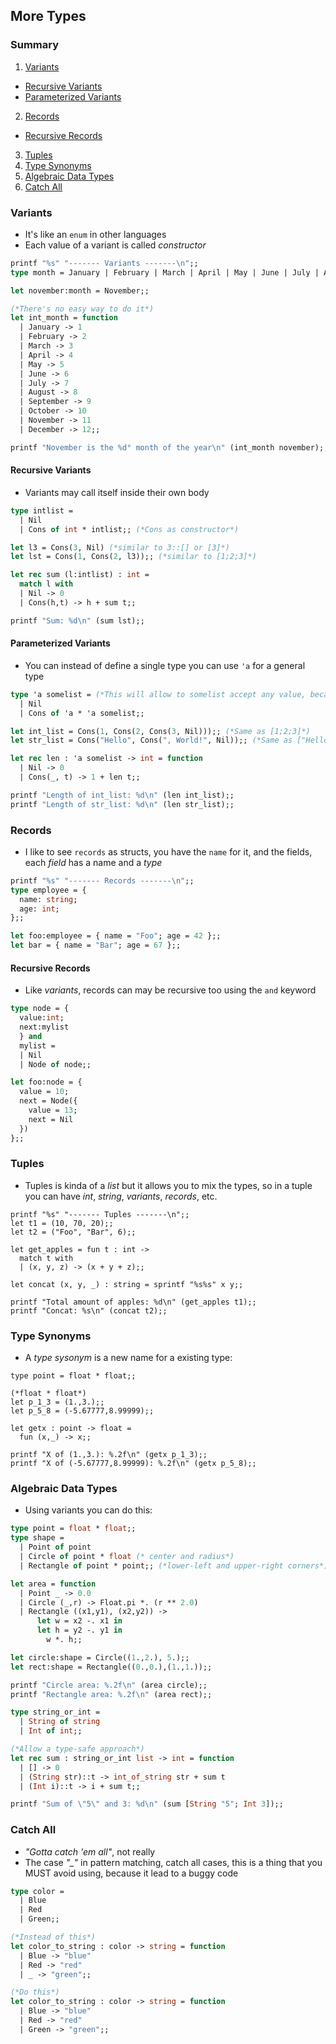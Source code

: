 ## More Types

### Summary
1. [Variants](#variants)
  - [Recursive Variants](#recursive-variants)
  - [Parameterized Variants](#parameterized-variants)
2. [Records](#records)
  - [Recursive Records](#recursive-records)
3. [Tuples](#tuples)
4. [Type Synonyms](#type-synonyms)
5. [Algebraic Data Types](#algebraic-data-types)
6. [Catch All](#catch-all)

### Variants
- It's like an `enum` in other languages
- Each value of a variant is called _constructor_
```ocaml
printf "%s" "------- Variants -------\n";;
type month = January | February | March | April | May | June | July | August | September | October | November | December;;

let november:month = November;;

(*There's no easy way to do it*)
let int_month = function
  | January -> 1
  | February -> 2
  | March -> 3
  | April -> 4
  | May -> 5
  | June -> 6
  | July -> 7
  | August -> 8
  | September -> 9
  | October -> 10
  | November -> 11
  | December -> 12;;

printf "November is the %d° month of the year\n" (int_month november);;
```

#### Recursive Variants
- Variants may call itself inside their own body
```ocaml
type intlist = 
  | Nil
  | Cons of int * intlist;; (*Cons as constructor*)

let l3 = Cons(3, Nil) (*similar to 3::[] or [3]*)
let lst = Cons(1, Cons(2, l3));; (*similar to [1;2;3]*)

let rec sum (l:intlist) : int = 
  match l with
  | Nil -> 0
  | Cons(h,t) -> h + sum t;;

printf "Sum: %d\n" (sum lst);;
```

#### Parameterized Variants
- You can instead of define a single type you can use `'a` for a general type
```ocaml
type 'a somelist = (*This will allow to somelist accept any value, because 'a is a general type*)
  | Nil
  | Cons of 'a * 'a somelist;;

let int_list = Cons(1, Cons(2, Cons(3, Nil)));; (*Same as [1;2;3]*)
let str_list = Cons("Hello", Cons(", World!", Nil));; (*Same as ["Hello";", World!"]*)

let rec len : 'a somelist -> int = function
  | Nil -> 0
  | Cons(_, t) -> 1 + len t;;

printf "Length of int_list: %d\n" (len int_list);;
printf "Length of str_list: %d\n" (len str_list);;
```

### Records
- I like to see `records` as structs, you have the `name` for it, and the fields, each _field_ has a name and a _type_
```ocaml
printf "%s" "------- Records -------\n";;
type employee = {
  name: string;
  age: int;
};;

let foo:employee = { name = "Foo"; age = 42 };;
let bar = { name = "Bar"; age = 67 };;
```

#### Recursive Records
- Like _variants_, records can may be recursive too using the `and` keyword
```ocaml
type node = {
  value:int;
  next:mylist
  } and
  mylist = 
  | Nil
  | Node of node;;

let foo:node = {
  value = 10;
  next = Node({
    value = 13;
    next = Nil
  })
};;
```

### Tuples
- Tuples is kinda of a _list_ but it allows you to mix the types, so in a tuple you can have _int_, _string_, _variants_, _records_, etc.
```
printf "%s" "------- Tuples -------\n";;
let t1 = (10, 70, 20);;
let t2 = ("Foo", "Bar", 6);;

let get_apples = fun t : int ->
  match t with
  | (x, y, z) -> (x + y + z);;

let concat (x, y, _) : string = sprintf "%s%s" x y;;

printf "Total amount of apples: %d\n" (get_apples t1);;
printf "Concat: %s\n" (concat t2);;
```

### Type Synonyms
- A _type sysonym_ is a new name for a existing type:
```
type point = float * float;;

(*float * float*)
let p_1_3 = (1.,3.);;
let p_5_8 = (-5.67777,8.99999);;

let getx : point -> float = 
  fun (x,_) -> x;;

printf "X of (1.,3.): %.2f\n" (getx p_1_3);;
printf "X of (-5.67777,8.99999): %.2f\n" (getx p_5_8);;
```

### Algebraic Data Types
- Using variants you can do this:
```ocaml
type point = float * float;;
type shape =
  | Point of point
  | Circle of point * float (* center and radius*)
  | Rectangle of point * point;; (*lower-left and upper-right corners*)

let area = function
  | Point _ -> 0.0
  | Circle (_,r) -> Float.pi *. (r ** 2.0)
  | Rectangle ((x1,y1), (x2,y2)) -> 
      let w = x2 -. x1 in
      let h = y2 -. y1 in
        w *. h;;

let circle:shape = Circle((1.,2.), 5.);;
let rect:shape = Rectangle((0.,0.),(1.,1.));;

printf "Circle area: %.2f\n" (area circle);;
printf "Rectangle area: %.2f\n" (area rect);;

type string_or_int =
  | String of string
  | Int of int;;

(*Allow a type-safe approach*)
let rec sum : string_or_int list -> int = function
  | [] -> 0
  | (String str)::t -> int_of_string str + sum t
  | (Int i)::t -> i + sum t;;

printf "Sum of \"5\" and 3: %d\n" (sum [String "5"; Int 3]);;
```

### Catch All
- _"Gotta catch 'em all"_, not really
- The case _"\_"_ in pattern matching, catch all cases, this is a thing that you MUST avoid using, because it lead to a buggy code
```ocaml
type color = 
  | Blue
  | Red
  | Green;;

(*Instead of this*)
let color_to_string : color -> string = function
  | Blue -> "blue"
  | Red -> "red"
  | _ -> "green";;

(*Do this*)
let color_to_string : color -> string = function
  | Blue -> "blue"
  | Red -> "red"
  | Green -> "green";;
```
